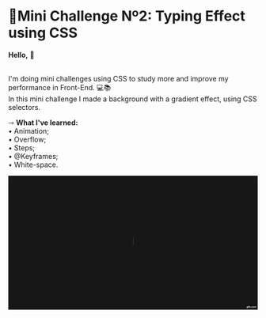 # 🚀Mini Challenge Nº2: Typing Effect using CSS
<b>Hello,</b> 🖖<br><br>

I'm doing mini challenges using CSS to study more and improve my performance in Front-End. 💻📚<br>
In this mini challenge I made a background with a gradient effect, using CSS selectors.

⇾ <b>What I've learned:</b><br>
&bull; Animation;<br>
&bull; Overflow;<br>
&bull; Steps;<br>
&bull; @Keyframes;<br>
&bull; White-space.<br>

![AnimatedGif](https://github.com/BiancaNeudorff/TypingEffectCSS/blob/master/TypingEffectCSS.gif)

